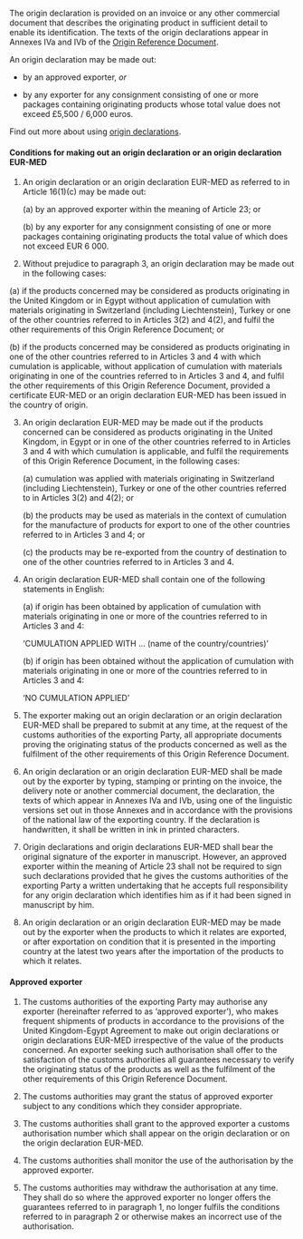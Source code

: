 The origin declaration is provided on an invoice or any other commercial document that describes the originating product in sufficient detail to enable its identification. The texts of the origin declarations appear in Annexes IVa and IVb of the [Origin Reference Document]({ord_url}).

An origin declaration may be made out:

- by an approved exporter, _or_

- by any exporter for any consignment consisting of one or more packages containing originating products whose total value does not exceed £5,500 / 6,000 euros.

Find out more about using [origin declarations](https://www.gov.uk/guidance/get-proof-of-origin-for-your-goods#origin-declaration).

#### Conditions for making out an origin declaration or an origin declaration EUR-MED

1. An origin declaration or an origin declaration EUR-MED as referred to in Article 16(1)(c) may be made out:

    (a) by an approved exporter within the meaning of Article 23; or

    (b) by any exporter for any consignment consisting of one or more packages containing originating products the total value of which does not exceed EUR 6 000.

2. Without prejudice to paragraph 3, an origin declaration may be made out in the following cases:

(a) if the products concerned may be considered as products originating in the United Kingdom or in Egypt without application of cumulation with materials originating in Switzerland (including Liechtenstein), Turkey or one of the other countries referred to in Articles 3(2) and 4(2), and fulfil the other requirements of this Origin Reference Document; or

(b) if the products concerned may be considered as products originating in one of the other countries referred to in Articles 3 and 4 with which cumulation is applicable, without application of cumulation with materials originating in one of the countries referred to in Articles 3 and 4, and fulfil the other requirements of this Origin Reference Document, provided a certificate EUR-MED or an origin declaration EUR-MED has been issued in the country of origin.

3. An origin declaration EUR-MED may be made out if the products concerned can be considered as products originating in the United Kingdom, in Egypt or in one of the other countries referred to in Articles 3 and 4 with which cumulation is applicable, and fulfil the requirements of this Origin Reference Document, in the following cases:

    (a) cumulation was applied with materials originating in Switzerland (including Liechtenstein), Turkey or one of the other countries referred to in Articles 3(2) and 4(2); or

    (b) the products may be used as materials in the context of cumulation for the manufacture of products for export to one of the other countries referred to in Articles 3 and 4; or

    (c) the products may be re-exported from the country of destination to one of the other countries referred to in Articles 3 and 4.

4. An origin declaration EUR-MED shall contain one of the following statements in English:

    (a) if origin has been obtained by application of cumulation with materials originating in one or more of the countries referred to in Articles 3 and 4:

    ‘CUMULATION APPLIED WITH … (name of the country/countries)’

    (b) if origin has been obtained without the application of cumulation with materials originating in one or more of the countries referred to in Articles 3 and 4:

    ‘NO CUMULATION APPLIED’

5. The exporter making out an origin declaration or an origin declaration EUR-MED shall be prepared to submit at any time, at the request of the customs authorities of the exporting Party, all appropriate documents proving the originating status of the products concerned as well as the fulfilment of the other requirements of this Origin Reference Document.

6. An origin declaration or an origin declaration EUR-MED shall be made out by the exporter by typing, stamping or printing on the invoice, the delivery note or another commercial document, the declaration, the texts of which appear in Annexes IVa and IVb, using one of the linguistic versions set out in those Annexes and in accordance with the provisions of the national law of the exporting country. If the declaration is handwritten, it shall be written in ink in printed characters.

7. Origin declarations and origin declarations EUR-MED shall bear the original signature of the exporter in manuscript. However, an approved exporter within the meaning of Article 23 shall not be required to sign such declarations provided that he gives the customs authorities of the exporting Party a written undertaking that he accepts full responsibility for any origin declaration which identifies him as if it had been signed in manuscript by him.

8. An origin declaration or an origin declaration EUR-MED may be made out by the exporter when the products to which it relates are exported, or after exportation on condition that it is presented in the importing country at the latest two years after the importation of the products to which it relates.


#### Approved exporter

1. The customs authorities of the exporting Party may authorise any exporter (hereinafter referred to as ‘approved exporter’), who makes frequent shipments of products in accordance to the provisions of the United Kingdom-Egypt Agreement to make out origin declarations or origin declarations EUR-MED irrespective of the value of the products concerned. An exporter seeking such authorisation shall offer to the satisfaction of the customs authorities all guarantees necessary to verify the originating status of the products as well as the fulfilment of the other requirements of this Origin Reference Document.

2. The customs authorities may grant the status of approved exporter subject to any conditions which they consider appropriate.

3. The customs authorities shall grant to the approved exporter a customs authorisation number which shall appear on the origin declaration or on the origin declaration EUR-MED.

4. The customs authorities shall monitor the use of the authorisation by the approved exporter.

5. The customs authorities may withdraw the authorisation at any time. They shall do so where the approved exporter no longer offers the guarantees referred to in paragraph 1, no longer fulfils the conditions referred to in paragraph 2 or otherwise makes an incorrect use of the authorisation.
